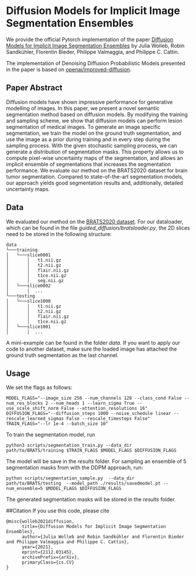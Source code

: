# Diffusion Models for Implicit Image Segmentation Ensembles

We provide the official Pytorch implementation of the paper [Diffusion Models for Implicit Image Segmentation Ensembles](https://arxiv.org/abs/2112.03145) by Julia Wolleb, Robin Sandkühler, Florentin Bieder, Philippe Valmaggia, and Philippe C. Cattin.

The implementation of Denoising Diffusion Probabilistic Models presented in the paper is based on [openai/improved-diffusion](https://github.com/openai/improved-diffusion).

## Paper Abstract

Diffusion models have shown impressive performance for generative modelling of images. In this paper, we present a novel semantic segmentation method based on diffusion models. By modifying the training and sampling scheme, we show that diffusion models can perform lesion segmentation of medical images. To generate an image specific segmentation, we train the model on the ground truth segmentation, and use the image as a prior during training and in every step during the sampling process. With the given stochastic sampling process, we can generate a distribution of segmentation masks. This property allows us to compute pixel-wise uncertainty maps of the segmentation, and allows an implicit ensemble of segmentations that increases the segmentation performance. We evaluate our method on the BRATS2020 dataset for brain tumor segmentation. Compared to state-of-the-art segmentation models, our approach yields good segmentation results and, additionally, detailed uncertainty maps.


## Data

We evaluated our method on the [BRATS2020 dataset](https://www.med.upenn.edu/cbica/brats2020/data.html).
For our dataloader, which can be found in the file *guided_diffusion/bratsloader.py*, the 2D slices need to be stored in the following structure:

```
data
└───training
│   └───slice0001
│       │   t1.nii.gz
│       │   t2.nii.gz
│       │   flair.nii.gz
│       │   t1ce.nii.gz
│       │   seg.nii.gz
│   └───slice0002
│       │  ...
└───testing
│   └───slice1000
│       │   t1.nii.gz
│       │   t2.nii.gz
│       │   flair.nii.gz
│       │   t1ce.nii.gz
│   └───slice1001
│       │  ...

```

A mini-example can be found in the folder *data*.
If you want to apply our code to another dataset, make sure the loaded image has attached the ground truth segmentation as the last channel.


## Usage

We set the flags as follows:
```
MODEL_FLAGS="--image_size 256 --num_channels 128 --class_cond False --num_res_blocks 2 --num_heads 1 --learn_sigma True --use_scale_shift_norm False --attention_resolutions 16"
DIFFUSION_FLAGS="--diffusion_steps 1000 --noise_schedule linear --rescale_learned_sigmas False --rescale_timesteps False"
TRAIN_FLAGS="--lr 1e-4 --batch_size 10"
```

To train the segmentation model, run

```
python3 scripts/segmentation_train.py --data_dir path/to/BRATS/training $TRAIN_FLAGS $MODEL_FLAGS $DIFFUSION_FLAGS
```
The model will be save in the *results* folder.
For sampling an ensemble of 5 segmentation masks from with the DDPM approach, run:

```
python scripts/segmentation_sample.py  --data_dir path/to/BRATS/testing  --model_path ./results/savedmodel.pt --num_ensemble=5 $MODEL_FLAGS $DIFFUSION_FLAGS
```

The generated segmentation masks will be stored in the *results* folder.

##Citation
If you use this code, please cite

```
@misc{wolleb2021diffusion,
      title={Diffusion Models for Implicit Image Segmentation Ensembles}, 
      author={Julia Wolleb and Robin Sandkühler and Florentin Bieder and Philippe Valmaggia and Philippe C. Cattin},
      year={2021},
      eprint={2112.03145},
      archivePrefix={arXiv},
      primaryClass={cs.CV}
}
```